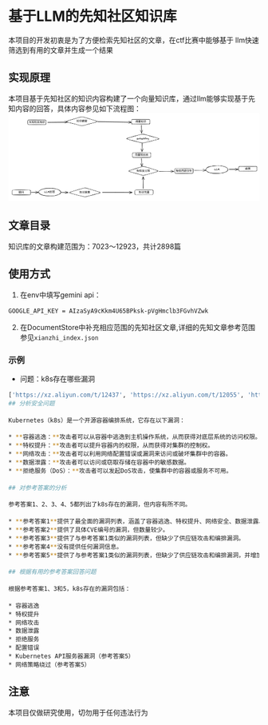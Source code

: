 # 基于LLM的先知社区知识库
本项目的开发初衷是为了方便检索先知社区的文章，在ctf比赛中能够基于
llm快速筛选到有用的文章并生成一个结果
## 实现原理
本项目基于先知社区的知识内容构建了一个向量知识库，通过llm能够实现基于先知内容的回答，具体内容参见如下流程图：
![img.png](img.png)
## 文章目录
知识库的文章构建范围为：7023～12923，共计2898篇
## 使用方式
1. 在env中填写gemini api：
```bash
GOOGLE_API_KEY = AIzaSyA9cKkm4U65BPksk-pVgHmclb3FGvhVZwk
```
2. 在DocumentStore中补充相应范围的先知社区文章,详细的先知文章参考范围参见`xianzhi_index.json`
### 示例
- 问题：k8s存在哪些漏洞
```bash
['https://xz.aliyun.com/t/12437', 'https://xz.aliyun.com/t/12055', 'https://xz.aliyun.com/t/11138', 'https://xz.aliyun.com/t/8000', 'https://xz.aliyun.com/t/11890']
## 分析安全问题

Kubernetes（k8s）是一个开源容器编排系统，它存在以下漏洞：

* **容器逃逸：**攻击者可以从容器中逃逸到主机操作系统，从而获得对底层系统的访问权限。
* **特权提升：**攻击者可以提升容器内的权限，从而获得对集群的控制权。
* **网络攻击：**攻击者可以利用网络配置错误或漏洞来访问或破坏集群中的容器。
* **数据泄露：**攻击者可以访问或窃取存储在容器中的敏感数据。
* **拒绝服务（DoS）：**攻击者可以发起DoS攻击，使集群中的容器或服务不可用。

## 对参考答案的分析

参考答案1、2、3、4、5都列出了k8s存在的漏洞，但内容有所不同。

* **参考答案1**提供了最全面的漏洞列表，涵盖了容器逃逸、特权提升、网络安全、数据泄露、拒绝服务、供应链攻击、配置错误、API安全、镜像漏洞和编排漏洞。
* **参考答案2**提供了具体CVE编号的漏洞，但数量较少。
* **参考答案3**提供了与参考答案1类似的漏洞列表，但缺少了供应链攻击和编排漏洞。
* **参考答案4**没有提供任何漏洞信息。
* **参考答案5**提供了与参考答案1类似的漏洞列表，但缺少了供应链攻击和编排漏洞，并增加了Kubernetes API服务器漏洞和网络策略绕过。

## 根据有用的参考答案回答问题

根据参考答案1、3和5，k8s存在的漏洞包括：

* 容器逃逸
* 特权提升
* 网络攻击
* 数据泄露
* 拒绝服务
* 配置错误
* Kubernetes API服务器漏洞（参考答案5）
* 网络策略绕过（参考答案5）
```
## 注意
本项目仅做研究使用，切勿用于任何违法行为
